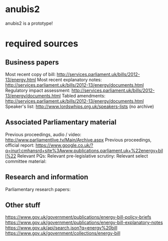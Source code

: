 anubis2
=======

anubis2 is a prototype!


required sources
================

Business papers
---------------

Most recent copy of bill: http://services.parliament.uk/bills/2012-13/energy.html
Most recent explanatory notes: http://services.parliament.uk/bills/2012-13/energy/documents.html
Regulatory impact assessment: http://services.parliament.uk/bills/2012-13/energy/documents.html
Tabled amendments: http://services.parliament.uk/bills/2012-13/energy/documents.html
Speaker's list: http://www.lordswhips.org.uk/speakers-lists (no archive)



Associated Parliamentary material
---------------------------------

Previous proceedings, audio / video: http://www.parliamentlive.tv/Main/Archive.aspx
Previous proceedings, official report: https://www.google.co.uk/?q=inurl:cmhansrd+site%3Awww.publications.parliament.uk+%22energy+bill%22
Relevant PQs: 
Relevant pre-legislative scrutiny:
Relevant select committee material:


Research and information
------------------------

Parliamentary research papers:



Other stuff
-----------

https://www.gov.uk/government/publications/energy-bill-policy-briefs
https://www.gov.uk/government/publications/energy-bill-explanatory-notes
https://www.gov.uk/api/search.json?q=energy%20bill
https://www.gov.uk/government/collections/energy-bill
